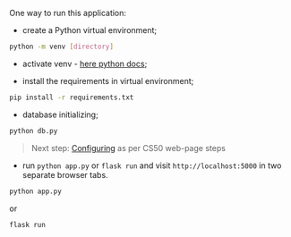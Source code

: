 One way to run this application: 
- create a Python virtual environment;
```bash
python -m venv [directory]
```

- activate venv - [here python docs](https://docs.python.org/3/tutorial/venv.html);

- install the requirements in virtual environment;
```bash
pip install -r requirements.txt
```

- database initializing;
```bash
python db.py
```

> Next step: [Configuring](https://cs50.harvard.edu/x/2022/psets/9/finance/) as per CS50 web-page steps

- run `python app.py` or `flask run` and visit `http://localhost:5000` in two separate browser tabs.
```bash
python app.py
```
or
```bash
flask run
```

